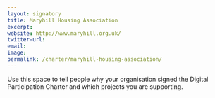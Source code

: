 ```yaml
---
layout: signatory
title: Maryhill Housing Association
excerpt: 
website: http://www.maryhill.org.uk/
twitter-url:
email:
image:
permalink: /charter/maryhill-housing-association/
---
```


Use this space to tell people why your organisation signed the Digital Participation Charter and which projects you are supporting.
